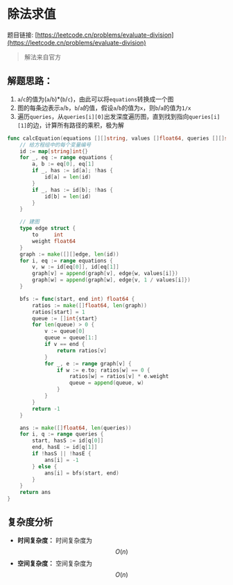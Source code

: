# 除法求值

题目链接: [https://leetcode.cn/problems/evaluate-division](https://leetcode.cn/problems/evaluate-division)

> 解法来自官方

## 解题思路：

1. `a`\/`c`的值为(`a`\/`b`)*(`b`\/`c`)，由此可以将`equations`转换成一个图
2. 图的每条边表示`a`\/`b`，`b`\/`a`的值，假设`a`\/`b`的值为`x`，则`b`\/`a`的值为`1/x`
3. 遍历`queries`，从`queries[i][0]`出发深度遍历图，直到找到指向`queries[i][1]`的边，计算所有路径的乘积，极为解

```go
func calcEquation(equations [][]string, values []float64, queries [][]string) []float64 {
    // 给方程组中的每个变量编号
    id := map[string]int{}
    for _, eq := range equations {
        a, b := eq[0], eq[1]
        if _, has := id[a]; !has {
            id[a] = len(id)
        }
        if _, has := id[b]; !has {
            id[b] = len(id)
        }
    }

    // 建图
    type edge struct {
        to     int
        weight float64
    }
    graph := make([][]edge, len(id))
    for i, eq := range equations {
        v, w := id[eq[0]], id[eq[1]]
        graph[v] = append(graph[v], edge{w, values[i]})
        graph[w] = append(graph[w], edge{v, 1 / values[i]})
    }

    bfs := func(start, end int) float64 {
        ratios := make([]float64, len(graph))
        ratios[start] = 1
        queue := []int{start}
        for len(queue) > 0 {
            v := queue[0]
            queue = queue[1:]
            if v == end {
                return ratios[v]
            }
            for _, e := range graph[v] {
                if w := e.to; ratios[w] == 0 {
                    ratios[w] = ratios[v] * e.weight
                    queue = append(queue, w)
                }
            }
        }
        return -1
    }

    ans := make([]float64, len(queries))
    for i, q := range queries {
        start, hasS := id[q[0]]
        end, hasE := id[q[1]]
        if !hasS || !hasE {
            ans[i] = -1
        } else {
            ans[i] = bfs(start, end)
        }
    }
    return ans
}

```

## 复杂度分析

- **时间复杂度：** 时间复杂度为$$O(n)$$
- **空间复杂度：** 空间复杂度为$$O(n)$$
